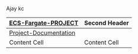 Ajay kc

| [ECS-Fargate-PROJECT](https://github.com/Devops-seasia/Daily-Status/tree/main/Ajay/ECS-FARGATE-Project)  | Second Header |
| ------------- | ------------- |
| [Project-Documentation](https://github.com/Devops-seasia/Daily-Status/blob/main/Ajay/ECS-FARGATE-Project/Documentation.docx)  |
| Content Cell  | Content Cell  |
 
       
